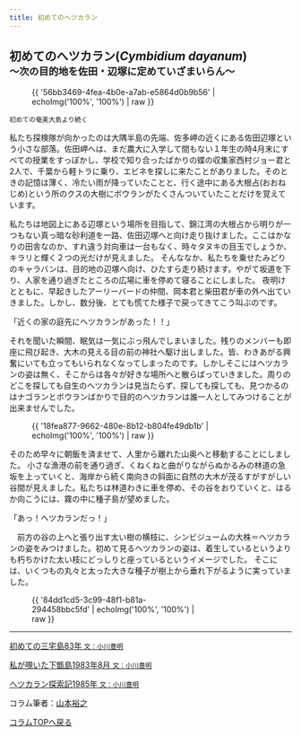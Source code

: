 ```yaml
---
title: 初めてのへツカラン
---
```

初めてのへツカラン(_Cymbidium dayanum_)<br /><small>〜次の目的地を佐田・辺塚に定めていざまいらん〜</small>
--
<figure>
{{ '56bb3469-4fea-4b0e-a7ab-e5864d0b9b56' | echoImg('100%', '100%') | raw }}
</figure>
<small>初めての奄美大島より続く</small>

私たち探検隊が向かったのは大隅半島の先端、佐多岬の近くにある佐田辺塚という小さな部落。佐田岬へは、まだ農大に入学して間もない１年生の時4月末にすべての授業をすっぽかし、学校で知り合ったばかりの蝶の収集家西村ジョー君と2人で、千葉から軽トラに乗り、エビネを探しに来たことがありました。そのときの記憶は薄く、冷たい雨が降っていたことと、行く途中にある大根占(おおねじめ)という所のクスの大樹にボウランがたくさんついていたことだけを覚えています。

私たちは地図上にある辺塚という場所を目指して、錦江湾の大根占から明りが一つもない真っ暗な砂利道を一路、佐田辺塚へと向け走り抜けました。ここはかなりの田舎なのか、すれ違う対向車は一台もなく、時々タヌキの目玉でしょうか、キラリと輝く２つの光だけが見えました。
そんななか、私たちを乗せたみどりのキャラバンは、目的地の辺塚へ向け、ひたすら走り続けます。やがて坂道を下り、人家を通り過ぎたところの広場に車を停めて寝ることにしました。
夜明けとともに、早起きしたアーリーバードの仲間、岡本君と柴田君が車の外へ出ていきました。しかし、数分後、とても慌てた様子で戻ってきてこう叫ぶのです。

「近くの家の庭先にヘツカランがあった！！」

それを聞いた瞬間、眠気は一気にぶっ飛んでしまいました。残りのメンバーも即座に飛び起き、大木の見える目の前の神社へ駆け出しました。皆、わきあがる興奮にいても立ってもいられなくなってしまったのです。しかしそこにはヘツカランの姿は無く、そこからは各々が好きな場所へと散らばっていきました。周りのどこを探しても自生のヘツカランは見当たらず、探しても探しても、見つかるのはナゴランとボウランばかりで目的のヘツカランは誰一人としてみつけることが出来ませんでした。
<figure>
{{ '18fea877-9662-480e-8b12-b804fe49db1b' | echoImg('100%', '100%') | raw }}
</figure>
そのため早々に朝飯を済ませて、人里から離れた山奥へと移動することにしました。
小さな漁港の前を通り過ぎ、くねくねと曲がりながらぬかるみの林道の急坂を上っていくと、海岸から続く南向きの斜面に自然の大木が茂るすがすがしい谷間が見えました。私たちは林道わきに車を停め、その谷をおりていくと、はるか向こうには、霧の中に種子島が望めました。

「あっ！ヘツカランだっ！」

　前方の谷の上へと張り出す太い樹の横枝に、シンビジュームの大株＝ヘツカランの姿をみつけました。初めて見るヘツカランの姿は、着生しているというよりも朽ちかけた太い枝にどっしりと座っているというイメージでした。
そこには、いくつもの丸々と太った大きな種子が樹上から垂れ下がるように実っていました。
<figure style="max-width: 300px;">
{{ '84dd1cd5-3c99-48f1-b81a-294458bbc5fd' | echoImg('100%', '100%') | raw }}
</figure><hr />

[初めての三宅島83年  <small>文：小川豊明</small>](news/journey_to_miyakejima_in_Spring_1983)

[私が覗いた下甑島1983年8月 <small>文：小川豊明</small>](news/journey_to_shimokoshikijima_in_August_1983)

[ヘツカラン探索記1985年 <small>文：小川豊明</small>](news/adventure_for_hetsukaran_in_Spring_1985)

コラム筆者：[山本裕之](/columns/authors/yamamoto_hiroshi)

[コラムTOPへ戻る](news/list?tag=Column)
